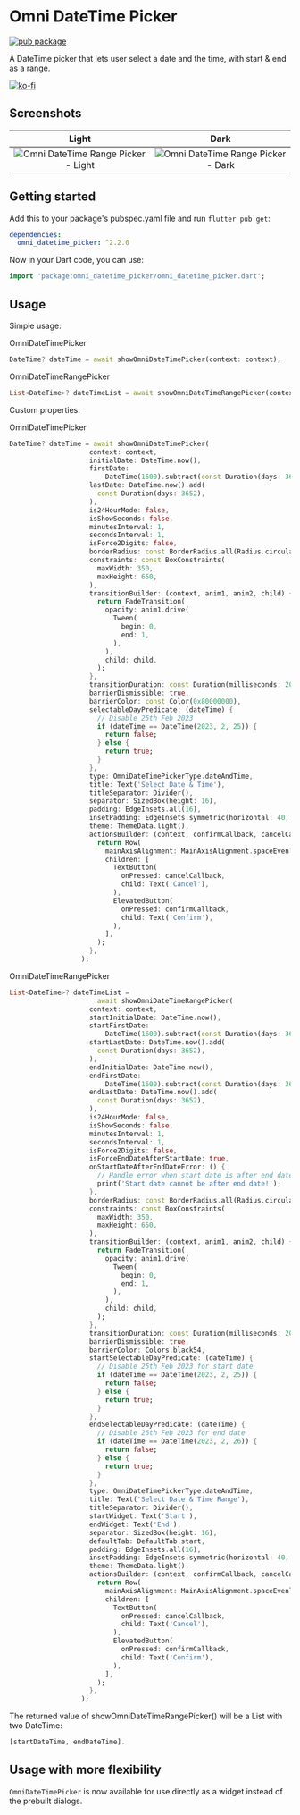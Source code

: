 <!--
This README describes the package. If you publish this package to pub.dev,
this README's contents appear on the landing page for your package.

For information about how to write a good package README, see the guide for
[writing package pages](https://dart.dev/guides/libraries/writing-package-pages).

For general information about developing packages, see the Dart guide for
[creating packages](https://dart.dev/guides/libraries/create-library-packages)
and the Flutter guide for
[developing packages and plugins](https://flutter.dev/developing-packages).
-->

# Omni DateTime Picker

[![pub package](https://img.shields.io/pub/v/omni_datetime_picker.svg)](https://pub.dev/packages/omni_datetime_picker)

A DateTime picker that lets user select a date and the time, with start & end as a range.

[![ko-fi](https://ko-fi.com/img/githubbutton_sm.svg)](https://ko-fi.com/X8X2YYHL7)

## Screenshots

|                                                                    Light                                                                     |                                                                    Dark                                                                    |
| :------------------------------------------------------------------------------------------------------------------------------------------: | :----------------------------------------------------------------------------------------------------------------------------------------: |
| ![Omni DateTime Range Picker - Light](https://raw.githubusercontent.com/alanchan-dev/OmniDateTimePicker/master/screenshots/lightmode_v2.png) | ![Omni DateTime Range Picker - Dark](https://raw.githubusercontent.com/alanchan-dev/OmniDateTimePicker/master/screenshots/darkmode_v2.png) |

## Getting started

Add this to your package's pubspec.yaml file and run `flutter pub get`:

```yaml
dependencies:
  omni_datetime_picker: ^2.2.0
```

Now in your Dart code, you can use:

```dart
import 'package:omni_datetime_picker/omni_datetime_picker.dart';
```

## Usage

Simple usage:

OmniDateTimePicker

```dart
DateTime? dateTime = await showOmniDateTimePicker(context: context);
```

OmniDateTimeRangePicker

```dart
List<DateTime>? dateTimeList = await showOmniDateTimeRangePicker(context: context);
```

Custom properties:

OmniDateTimePicker

```dart
DateTime? dateTime = await showOmniDateTimePicker(
                    context: context,
                    initialDate: DateTime.now(),
                    firstDate:
                        DateTime(1600).subtract(const Duration(days: 3652)),
                    lastDate: DateTime.now().add(
                      const Duration(days: 3652),
                    ),
                    is24HourMode: false,
                    isShowSeconds: false,
                    minutesInterval: 1,
                    secondsInterval: 1,
                    isForce2Digits: false,
                    borderRadius: const BorderRadius.all(Radius.circular(16)),
                    constraints: const BoxConstraints(
                      maxWidth: 350,
                      maxHeight: 650,
                    ),
                    transitionBuilder: (context, anim1, anim2, child) {
                      return FadeTransition(
                        opacity: anim1.drive(
                          Tween(
                            begin: 0,
                            end: 1,
                          ),
                        ),
                        child: child,
                      );
                    },
                    transitionDuration: const Duration(milliseconds: 200),
                    barrierDismissible: true,
                    barrierColor: const Color(0x80000000),
                    selectableDayPredicate: (dateTime) {
                      // Disable 25th Feb 2023
                      if (dateTime == DateTime(2023, 2, 25)) {
                        return false;
                      } else {
                        return true;
                      }
                    },
                    type: OmniDateTimePickerType.dateAndTime,
                    title: Text('Select Date & Time'),
                    titleSeparator: Divider(),
                    separator: SizedBox(height: 16),
                    padding: EdgeInsets.all(16),
                    insetPadding: EdgeInsets.symmetric(horizontal: 40, vertical: 24),
                    theme: ThemeData.light(),
                    actionsBuilder: (context, confirmCallback, cancelCallback) {
                      return Row(
                        mainAxisAlignment: MainAxisAlignment.spaceEvenly,
                        children: [
                          TextButton(
                            onPressed: cancelCallback,
                            child: Text('Cancel'),
                          ),
                          ElevatedButton(
                            onPressed: confirmCallback,
                            child: Text('Confirm'),
                          ),
                        ],
                      );
                    },
                  );
```

OmniDateTimeRangePicker

```dart
List<DateTime>? dateTimeList =
                      await showOmniDateTimeRangePicker(
                    context: context,
                    startInitialDate: DateTime.now(),
                    startFirstDate:
                        DateTime(1600).subtract(const Duration(days: 3652)),
                    startLastDate: DateTime.now().add(
                      const Duration(days: 3652),
                    ),
                    endInitialDate: DateTime.now(),
                    endFirstDate:
                        DateTime(1600).subtract(const Duration(days: 3652)),
                    endLastDate: DateTime.now().add(
                      const Duration(days: 3652),
                    ),
                    is24HourMode: false,
                    isShowSeconds: false,
                    minutesInterval: 1,
                    secondsInterval: 1,
                    isForce2Digits: false,
                    isForceEndDateAfterStartDate: true,
                    onStartDateAfterEndDateError: () {
                      // Handle error when start date is after end date
                      print('Start date cannot be after end date!');
                    },
                    borderRadius: const BorderRadius.all(Radius.circular(16)),
                    constraints: const BoxConstraints(
                      maxWidth: 350,
                      maxHeight: 650,
                    ),
                    transitionBuilder: (context, anim1, anim2, child) {
                      return FadeTransition(
                        opacity: anim1.drive(
                          Tween(
                            begin: 0,
                            end: 1,
                          ),
                        ),
                        child: child,
                      );
                    },
                    transitionDuration: const Duration(milliseconds: 200),
                    barrierDismissible: true,
                    barrierColor: Colors.black54,
                    startSelectableDayPredicate: (dateTime) {
                      // Disable 25th Feb 2023 for start date
                      if (dateTime == DateTime(2023, 2, 25)) {
                        return false;
                      } else {
                        return true;
                      }
                    },
                    endSelectableDayPredicate: (dateTime) {
                      // Disable 26th Feb 2023 for end date
                      if (dateTime == DateTime(2023, 2, 26)) {
                        return false;
                      } else {
                        return true;
                      }
                    },
                    type: OmniDateTimePickerType.dateAndTime,
                    title: Text('Select Date & Time Range'),
                    titleSeparator: Divider(),
                    startWidget: Text('Start'),
                    endWidget: Text('End'),
                    separator: SizedBox(height: 16),
                    defaultTab: DefaultTab.start,
                    padding: EdgeInsets.all(16),
                    insetPadding: EdgeInsets.symmetric(horizontal: 40, vertical: 24),
                    theme: ThemeData.light(),
                    actionsBuilder: (context, confirmCallback, cancelCallback) {
                      return Row(
                        mainAxisAlignment: MainAxisAlignment.spaceEvenly,
                        children: [
                          TextButton(
                            onPressed: cancelCallback,
                            child: Text('Cancel'),
                          ),
                          ElevatedButton(
                            onPressed: confirmCallback,
                            child: Text('Confirm'),
                          ),
                        ],
                      );
                    },
                  );
```

The returned value of showOmniDateTimeRangePicker() will be a List<DateTime> with two DateTime:

```dart
[startDateTime, endDateTime].
```

## Usage with more flexibility

`OmniDateTimePicker` is now available for use directly as a widget instead of the prebuilt dialogs.
